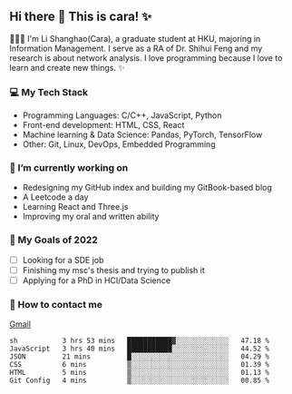 ## Hi there 👋 This is cara! ✨

👩🏻‍💻 I'm Li Shanghao(Cara), a graduate student at HKU, majoring in Information Management. I serve as a RA of Dr. Shihui Feng and my research is about network analysis. I love programming because I love to learn and create new things. ✨


### 💻 My Tech Stack

- Programming Languages: C/C++, JavaScript, Python
- Front-end development: HTML, CSS, React
- Machine learning & Data Science: Pandas, PyTorch, TensorFlow
- Other: Git, Linux, DevOps, Embedded Programming

### 🌱 I’m currently working on

- Redesigning  my GitHub index and building my GitBook-based blog
- A Leetcode a day 
- Learning React and Three.js 
- Improving my oral and written ability

### 🎯 My Goals of 2022

- [ ] Looking for a SDE job 
- [ ] Finishing my msc's thesis and trying to publish it
- [ ] Applying for a PhD in HCI/Data Science 

### 📮 How to contact me

[Gmail](lshcara@gmail.com)

<!--START_SECTION:waka-->

```text
sh           3 hrs 53 mins   ███████████▓░░░░░░░░░░░░░   47.18 %
JavaScript   3 hrs 40 mins   ███████████░░░░░░░░░░░░░░   44.52 %
JSON         21 mins         █░░░░░░░░░░░░░░░░░░░░░░░░   04.29 %
CSS          6 mins          ▒░░░░░░░░░░░░░░░░░░░░░░░░   01.39 %
HTML         5 mins          ▒░░░░░░░░░░░░░░░░░░░░░░░░   01.13 %
Git Config   4 mins          ▒░░░░░░░░░░░░░░░░░░░░░░░░   00.85 %
```

<!--END_SECTION:waka-->

